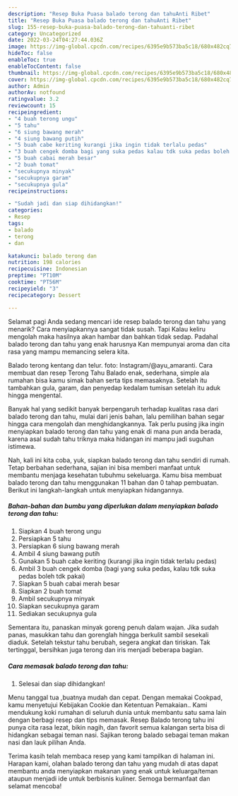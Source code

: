 ```yaml
---
description: "Resep Buka Puasa balado terong dan tahuAnti Ribet"
title: "Resep Buka Puasa balado terong dan tahuAnti Ribet"
slug: 155-resep-buka-puasa-balado-terong-dan-tahuanti-ribet
category: Uncategorized
date: 2022-03-24T04:27:44.036Z
image: https://img-global.cpcdn.com/recipes/6395e9b573ba5c18/680x482cq70/balado-terong-dan-tahu-foto-resep-utama.jpg
hideToc: false
enableToc: true
enableTocContent: false
thumbnail: https://img-global.cpcdn.com/recipes/6395e9b573ba5c18/680x482cq70/balado-terong-dan-tahu-foto-resep-utama.jpg
cover: https://img-global.cpcdn.com/recipes/6395e9b573ba5c18/680x482cq70/balado-terong-dan-tahu-foto-resep-utama.jpg
author: Admin
authorAv: notfound
ratingvalue: 3.2
reviewcount: 15
recipeingredient:
- "4 buah terong ungu"
- "5 tahu"
- "6 siung bawang merah"
- "4 siung bawang putih"
- "5 buah cabe keriting kurangi jika ingin tidak terlalu pedas"
- "3 buah cengek domba bagi yang suka pedas kalau tdk suka pedas boleh tdk pakai"
- "5 buah cabai merah besar"
- "2 buah tomat"
- "secukupnya minyak"
- "secukupnya garam"
- "secukupnya gula"
recipeinstructions:

- "Sudah jadi dan siap dihidangkan!"
categories:
- Resep
tags:
- balado
- terong
- dan

katakunci: balado terong dan 
nutrition: 198 calories
recipecuisine: Indonesian
preptime: "PT10M"
cooktime: "PT56M"
recipeyield: "3"
recipecategory: Dessert

---
```



Selamat pagi Anda sedang mencari ide resep balado terong dan tahu yang menarik? Cara menyiapkannya sangat tidak susah. Tapi Kalau keliru mengolah maka hasilnya akan hambar dan bahkan tidak sedap. Padahal balado terong dan tahu yang enak harusnya Kan mempunyai aroma dan cita rasa yang mampu memancing selera kita.


Balado terong kentang dan telur. foto: Instagram/@ayu_amaranti. Cara membuat dan resep Terong Tahu Balado enak, sederhana, simple ala rumahan bisa kamu simak bahan serta tips memasaknya. Setelah itu tambahkan gula, garam, dan penyedap kedalam tumisan setelah itu aduk hingga mengental.

Banyak hal yang sedikit banyak berpengaruh terhadap kualitas rasa dari balado terong dan tahu, mulai dari jenis bahan, lalu pemilihan bahan segar hingga cara mengolah dan menghidangkannya. Tak perlu pusing jika ingin menyiapkan balado terong dan tahu yang enak di mana pun anda berada, karena asal sudah tahu triknya maka hidangan ini mampu jadi suguhan istimewa.


Nah, kali ini kita coba, yuk, siapkan balado terong dan tahu sendiri di rumah. Tetap berbahan sederhana, sajian ini bisa memberi manfaat untuk membantu menjaga kesehatan tubuhmu sekeluarga. Kamu bisa membuat balado terong dan tahu menggunakan 11 bahan dan 0 tahap pembuatan. Berikut ini langkah-langkah untuk menyiapkan hidangannya.

<!--inarticleads1-->

##### Bahan-bahan dan bumbu yang diperlukan dalam menyiapkan balado terong dan tahu:

1. Siapkan 4 buah terong ungu
1. Persiapkan 5 tahu
1. Persiapkan 6 siung bawang merah
1. Ambil 4 siung bawang putih
1. Gunakan 5 buah cabe keriting (kurangi jika ingin tidak terlalu pedas)
1. Ambil 3 buah cengek domba (bagi yang suka pedas, kalau tdk suka pedas boleh tdk pakai)
1. Siapkan 5 buah cabai merah besar
1. Siapkan 2 buah tomat
1. Ambil secukupnya minyak
1. Siapkan secukupnya garam
1. Sediakan secukupnya gula


Sementara itu, panaskan minyak goreng penuh dalam wajan. Jika sudah panas, masukkan tahu dan gorenglah hingga berkulit sambil sesekali diaduk. Setelah tekstur tahu berubah, segera angkat dan tiriskan. Tak tertinggal, bersihkan juga terong dan iris menjadi beberapa bagian. 

<!--inarticleads2-->

##### Cara memasak balado terong dan tahu:


1. Selesai dan siap dihidangkan!

Menu tanggal tua ,buatnya mudah dan cepat. Dengan memakai Cookpad, kamu menyetujui Kebijakan Cookie dan Ketentuan Pemakaian.. Kami mendukung koki rumahan di seluruh dunia untuk membantu satu sama lain dengan berbagi resep dan tips memasak. Resep Balado terong tahu ini punya cita rasa lezat, bikin nagih, dan favorit semua kalangan serta bisa di hidangkan sebagai teman nasi. Sajikan terong balado sebagai teman makan nasi dan lauk pilihan Anda. 

Terima kasih telah membaca resep yang kami tampilkan di halaman ini. Harapan kami, olahan balado terong dan tahu yang mudah di atas dapat membantu anda menyiapkan makanan yang enak untuk keluarga/teman ataupun menjadi ide untuk berbisnis kuliner. Semoga bermanfaat dan selamat mencoba!
